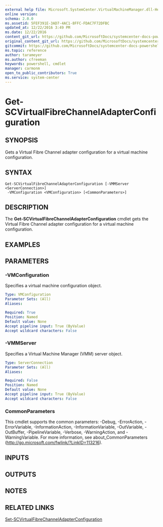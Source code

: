 ```yaml
---
external help file: Microsoft.SystemCenter.VirtualMachineManager.dll-Help.xml
online version: 
schema: 2.0.0
ms.assetid: 5FEF391E-3AD7-4AC1-8FFC-FDAC7F72DFBC
updated_at: 12/22/2016 3:49 PM
ms.date: 12/22/2016
content_git_url: https://github.com/MicrosoftDocs/systemcenter-docs-powershell/blob/live/systemcenter-cmdlets/SystemCenter2016/VirtualMachineManager/vlatest/Get-SCVirtualFibreChannelAdapterConfiguration.md
original_content_git_url: https://github.com/MicrosoftDocs/systemcenter-docs-powershell/blob/live/systemcenter-cmdlets/SystemCenter2016/VirtualMachineManager/vlatest/Get-SCVirtualFibreChannelAdapterConfiguration.md
gitcommit: https://github.com/MicrosoftDocs/systemcenter-docs-powershell/blob/8c8c20cafa5c1354636ca569508504b8373fce2c/systemcenter-cmdlets/SystemCenter2016/VirtualMachineManager/vlatest/Get-SCVirtualFibreChannelAdapterConfiguration.md
ms.topic: reference
author: tarameyer
ms.author: cfreeman
keywords: powershell, cmdlet
manager: carmonm
open_to_public_contributors: True
ms.service: system-center
---
```


# Get-SCVirtualFibreChannelAdapterConfiguration

## SYNOPSIS
Gets a Virtual Fibre Channel adapter configuration for a virtual machine configuration.

## SYNTAX

```
Get-SCVirtualFibreChannelAdapterConfiguration [-VMMServer <ServerConnection>]
 -VMConfiguration <VMConfiguration> [<CommonParameters>]
```

## DESCRIPTION
The **Get-SCVirtualFibreChannelAdapterConfiguration** cmdlet gets the Virtual Fibre Channel adapter configuration for a virtual machine configuration.

## EXAMPLES


## PARAMETERS

### -VMConfiguration
Specifies a virtual machine configuration object.

```yaml
Type: VMConfiguration
Parameter Sets: (All)
Aliases: 

Required: True
Position: Named
Default value: None
Accept pipeline input: True (ByValue)
Accept wildcard characters: False
```

### -VMMServer
Specifies a Virtual Machine Manager (VMM) server object.

```yaml
Type: ServerConnection
Parameter Sets: (All)
Aliases: 

Required: False
Position: Named
Default value: None
Accept pipeline input: True (ByValue)
Accept wildcard characters: False
```

### CommonParameters
This cmdlet supports the common parameters: -Debug, -ErrorAction, -ErrorVariable, -InformationAction, -InformationVariable, -OutVariable, -OutBuffer, -PipelineVariable, -Verbose, -WarningAction, and -WarningVariable. For more information, see about_CommonParameters (http://go.microsoft.com/fwlink/?LinkID=113216).

## INPUTS

## OUTPUTS

## NOTES

## RELATED LINKS

[Set-SCVirtualFibreChannelAdapterConfiguration](xref:SystemCenter2016/VirtualMachineManager/vlatest/Set-SCVirtualFibreChannelAdapterConfiguration.md)

